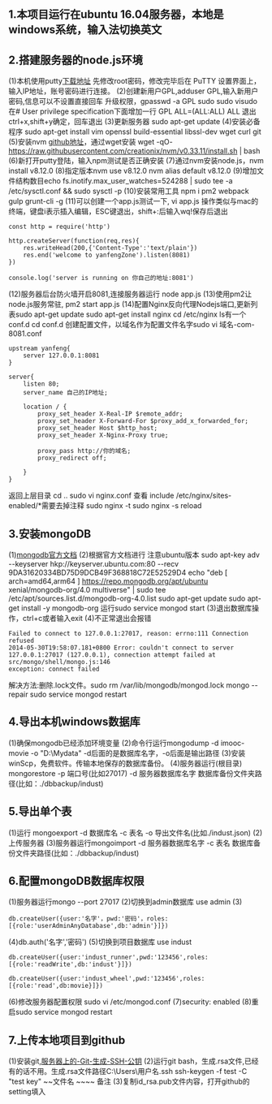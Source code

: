 ## 1.本项目运行在ubuntu 16.04服务器，本地是windows系统，输入法切换英文
## 2.搭建服务器的node.js环境
 (1)本机使用putty[下载地址](https://the.earth.li/~sgtatham/putty/latest/w64/putty.exe?spm=a2c4g.11186623.2.15.798e2eebFhWOTn&file=putty.exe)
 先修改root密码，修改完毕后在 PuTTY 设置界面上，输入IP地址，账号密码进行连接。
 (2)创建新用户GPL,adduser GPL,输入新用户密码,信息可以不设置直接回车
 升级权限，gpasswd -a GPL sudo
 sudo visudo
 在# User privilege specification下面增加一行
 GPL ALL=(ALL:ALL) ALL
 退出ctrl+x,shift+y确定，回车退出
 (3)更新服务器 sudo apt-get update
 (4)安装必备程序 sudo apt-get install vim openssl build-essential libssl-dev wget curl git
 (5)安装nvm [github地址](https://github.com/creationix/nvm)，通过wget安装 
 wget -qO- https://raw.githubusercontent.com/creationix/nvm/v0.33.11/install.sh | bash
 (6)新打开putty登陆，输入npm测试是否正确安装
 (7)通过nvm安装node.js，nvm install v8.12.0
 (8)指定版本nvm use v8.12.0
 nvm alias default v8.12.0
 (9)增加文件结构数目echo  fs.inotify.max_user_watches=524288 | sudo tee -a /etc/sysctl.conf && sudo sysctl -p
 (10)安装常用工具 npm i pm2 webpack gulp grunt-cli -g
 (11)可以创建一个app.js测试一下, vi app.js
 操作类似与mac的终端，键盘i表示插入编辑，ESC键退出，shift+:后输入wq!保存后退出
```
const http = require('http')

http.createServer(function(req,res){
	res.writeHead(200,{'Content-Type':'text/plain'})
	res.end('welcome to yanfengZone').listen(8081)
})

console.log('server is running on 你自己的地址:8081')
```
 (12)服务器后台防火墙开启8081,连接服务器运行 node app.js
 (13)使用pm2让node.js服务常驻, pm2 start app.js 
 (14)配置Nginx反向代理Nodejs端口,更新列表sudo apt-get update
 sudo apt-get install nginx
 cd /etc/nginx
 ls有一个conf.d
 cd conf.d
 创建配置文件，以域名作为配置文件名字sudo vi 域名-com-8081.conf
```
upstream yanfeng{
	server 127.0.0.1:8081
}

server{
	listen 80;
	server_name 自己的IP地址;
	
	location / {
		proxy_set_header X-Real-IP $remote_addr;
		proxy_set_header X-Forward-For $proxy_add_x_forwarded_for;
		proxy_set_header Host $http_host;
		proxy_set_header X-Nginx-Proxy true;
		
		proxy_pass http://你的域名;
		proxy_redirect off;
	
	}
}
```
 返回上层目录 cd ..
 sudo vi nginx.conf
 查看 include /etc/nginx/sites-enabled/*需要去掉注释
 sudo nginx -t
 sudo nginx -s reload
## 3.安装mongoDB
 (1)[mongodb官方文档](https://docs.mongodb.com/manual/tutorial/install-mongodb-on-ubuntu/)
 (2)根据官方文档进行 注意ubuntu版本
 sudo apt-key adv --keyserver hkp://keyserver.ubuntu.com:80 --recv 9DA31620334BD75D9DCB49F368818C72E52529D4
 echo "deb [ arch=amd64,arm64 ] https://repo.mongodb.org/apt/ubuntu xenial/mongodb-org/4.0 multiverse" | sudo tee /etc/apt/sources.list.d/mongodb-org-4.0.list
 sudo apt-get update
 sudo apt-get install -y mongodb-org
 运行sudo service mongod start
 (3)退出数据库操作，ctrl+c或者输入exit
 (4)不正常退出会报错
```
Failed to connect to 127.0.0.1:27017, reason: errno:111 Connection refused  
2014-05-30T19:58:07.181+0800 Error: couldn't connect to server 127.0.0.1:27017 (127.0.0.1), connection attempt failed at src/mongo/shell/mongo.js:146  
exception: connect failed  
```
 解决方法:删除.lock文件。sudo rm /var/lib/mongodb/mongod.lock
 mongo --repair
 sudo service mongod restart
## 4.导出本机windows数据库
 (1)确保mongodb已经添加环境变量
 (2)命令行运行mongodump -d imooc-movie -o "D:\Mydata"
 -d后面的是数据库名字，-o后面是输出路径
 (3)安装winScp，免费软件。传输本地保存的数据库备份。
 (4)服务器运行(根目录) mongorestore -p 端口号(比如27017) -d 服务器数据库名字 数据库备份文件夹路径(比如：./dbbackup/indust)
## 5.导出单个表
 (1)运行 mongoexport -d 数据库名 -c 表名 -o 导出文件名(比如./indust.json)
 (2)上传服务器
 (3)服务器运行mongoimport -d 服务器数据库名字 -c 表名 数据库备份文件夹路径(比如：./dbbackup/indust)
## 6.配置mongoDB数据库权限
 (1)服务器运行mongo --port 27017
 (2)切换到admin数据库  use admin
 (3)
```
db.createUser({user:'名字'，pwd:'密码'，roles:[{role:'userAdminAnyDatabase',db:'admin'}]})
```
 (4)db.auth('名字','密码') 
 (5)切换到项目数据库 use indust
```
db.createUser({user:'indust_runner',pwd:'123456',roles:[{role:'readWrite',db:'indust'}]})
```
```
db.createUser({user:'indust_wheel',pwd:'123456',roles:[{role:'read',db:movie}]})
```
 (6)修改服务器配置权限 sudo vi /etc/mongod.conf
 (7)security: enabled
 (8)重启sudo service mongod restart
## 7.上传本地项目到github
 (1)安装git,[服务器上的-Git-生成-SSH-公钥](https://git-scm.com/book/zh/v2/%E6%9C%8D%E5%8A%A1%E5%99%A8%E4%B8%8A%E7%9A%84-Git-%E7%94%9F%E6%88%90-SSH-%E5%85%AC%E9%92%A5)
 (2)运行git bash，生成.rsa文件,已经有的话不用。生成.rsa文件路径C:\Users\用户名\.ssh
 ssh-keygen -f test   -C "test key"
                    ~~文件名   ~~~~ 备注
 (3)复制id_rsa.pub文件内容，打开github的setting填入
 